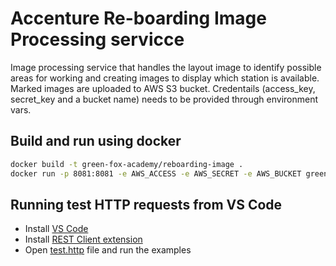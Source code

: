 # Accenture Re-boarding Image Processing servicce

Image processing service that handles the layout image to identify possible areas for working and creating images to display which station is available. Marked images are uploaded to AWS S3 bucket. Credentails (access_key, secret_key and a bucket name) needs to be provided through environment vars.

## Build and run using docker

```sh
docker build -t green-fox-academy/reboarding-image .
docker run -p 8081:8081 -e AWS_ACCESS -e AWS_SECRET -e AWS_BUCKET green-fox-academy/reboarding-image
```

## Running test HTTP requests from VS Code

- Install [VS Code](https://code.visualstudio.com/)
- Install [REST Client extension](https://marketplace.visualstudio.com/items?itemName=humao.rest-client)
- Open [test.http](test.http) file and run the examples


